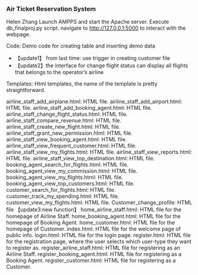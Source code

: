 ### Air Ticket Reservation System
Helen Zhang
Launch AMPPS and start the Apache server. Execute db_finalproj.py script. 
navigate to http://127.0.0.1:5000 to interact with the webpage.

Code:
Demo code for creating table and inserting demo data
- 【update1】 from last time: use trigger in creating customer file
- 【update2】the interface for change flight status can display all flights that belongs to the operator’s airline

Templates:
Html templates, the name of the template is pretty straightforward.

airline_staff_add_airplane.html: HTML file.
airline_staff_add_airport.html: HTML file.
airline_staff_add_booking_agent.html: HTML file.
airline_staff_change_flight_status.html: HTML file.
airline_staff_compare_revenue.html: HTML file.
airline_staff_create_new_flight.html: HTML file.
airline_staff_grant_new_permission.html: HTML file.
airline_staff_view_booking_agent.html: HTML file.
airline_staff_view_frequent_customer.html: HTML file.
airline_staff_view_my_flights.html: HTML file.
airline_staff_view_reports.html: HTML file.
airline_staff_view_top_destination.html: HTML file.
booking_agent_search_for_flights.html: HTML file.
booking_agent_view_my_commission.html: HTML file.
booking_agent_view_my_flights.html: HTML file.
booking_agent_view_top_customers.html: HTML file.
customer_search_for_flights.html: HTML file.
customer_track_my_spending.html: HTML file.
customer_view_my_flights.html: HTML file.
Customer_change_profile: HTML file 【update3:new function】
home_airline_staff.html: HTML file for the homepage of Airline Staff.
home_booking_agent.html: HTML file for the homepage of Booking Agent.
home_customer.html: HTML file for the homepage of Customer.
index.html: HTML file for the welcome page of public info.
login.html: HTML file for the login page.
register.html: HTML file for the registration page, where the user selects which user-type they want to register as.
register_airline_staff.html: HTML file for registering as an Airline Staff.
register_booking_agent.html: HTML file for registering as a Booking Agent.
register_customer.html: HTML file for registering as a Customer.
